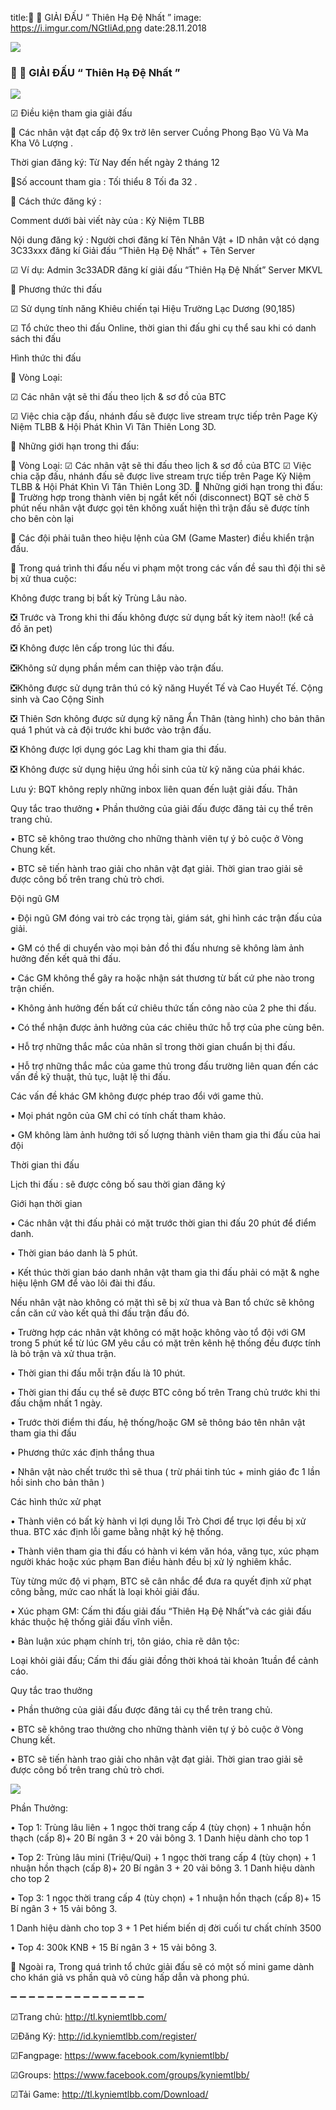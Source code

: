 title:📢 📢 GIẢI ĐẤU “ Thiên Hạ Đệ Nhất ”
image: https://i.imgur.com/NGtIiAd.png
date:28.11.2018

![](https://i.imgur.com/NGtIiAd.png)

### 📢 📢 GIẢI ĐẤU “ Thiên Hạ Đệ Nhất ”

 ![](https://i.imgur.com/GBVpGKi.png)


☑ Điều kiện tham gia giải đấu

🔰 Các nhân vật đạt cấp độ 9x trở lên server Cuồng Phong Bạo Vũ Và Ma Kha Vô Lượng . 

Thời gian đăng ký: Từ Nay đến hết ngày 2 tháng 12

🔰Số account tham gia : Tối thiểu 8 Tối đa 32 .

🔰 Cách thức đăng ký :

Comment dưới bài viết này của : Kỷ Niệm TLBB

Nội dung đăng ký : Người chơi đăng kí Tên Nhân Vật + ID nhân vật có dạng 3C33xxx đăng kí Giải đấu “Thiên Hạ Đệ Nhất” + Tên Server

☑ Ví dụ: Admin 3c33ADR đăng kí giải đấu “Thiên Hạ Đệ Nhất” Server MKVL

🔰 Phương thức thi đấu

☑ Sử dụng tính năng Khiêu chiến tại Hiệu Trường Lạc Dương (90,185)

☑ Tổ chức theo thi đấu Online, thời gian thi đấu ghi cụ thể sau khi có danh sách thi đấu

Hình thức thi đấu

🔰 Vòng Loại:

☑ Các nhân vật sẽ thi đấu theo lịch & sơ đồ của BTC

☑ Việc chia cặp đấu, nhánh đấu sẽ được live stream trực tiếp trên Page Kỷ Niệm TLBB & Hội Phát Khìn Vì Tân Thiên Long 3D.

🔰 Những giới hạn trong thi đấu:

🔰 Vòng Loại:
☑ Các nhân vật sẽ thi đấu theo lịch & sơ đồ của BTC
☑ Việc chia cặp đấu, nhánh đấu sẽ được live stream trực tiếp trên Page Kỷ Niệm TLBB & Hội Phát Khìn Vì Tân Thiên Long 3D.
🔰 Những giới hạn trong thi đấu:
💠 Trường hợp trong thành viên bị ngắt kết nối (disconnect) BQT sẽ chờ 5 phút nếu nhân vật được gọi tên không xuất hiện thì trận đấu sẽ được tính cho bên còn lại

💠 Các đội phải tuân theo hiệu lệnh của GM (Game Master) điều khiển trận đấu.

💠 Trong quá trình thi đấu nếu vi phạm một trong các vấn đề sau thì đội thi sẽ bị xử thua cuộc:

Không được trang bị bất kỳ Trùng Lâu nào.

❎ Trước và Trong khi thi đấu không được sử dụng bất kỳ item nào!! (kể cả đồ ăn pet)

❎ Không được lên cấp trong lúc thi đấu.

❎Không sử dụng phần mềm can thiệp vào trận đấu.

❎Không được sử dụng trân thú có kỹ năng Huyết Tế và Cao Huyết Tế. Cộng sinh và Cao Cộng Sinh

❎ Thiên Sơn không được sử dụng kỹ năng Ẩn Thân (tàng hình) cho bản thân quá 1 phút và cả đội trước khi bước vào trận đấu.

❎ Không được lợi dụng góc Lag khi tham gia thi đấu.

❎ Không được sử dụng hiệu ứng hồi sinh của từ kỹ năng của phái khác.

Lưu ý: BQT không reply những inbox liên quan đến luật giải đấu. Thân

Quy tắc trao thưởng
• Phần thưởng của giải đấu được đăng tải cụ thể trên trang chủ.

• BTC sẽ không trao thưởng cho những thành viên tự ý bỏ cuộc ở Vòng Chung kết.

• BTC sẽ tiến hành trao giải cho nhân vật đạt giải. Thời gian trao giải sẽ được công bố trên trang chủ trò chơi.


Đội ngũ GM

• Đội ngũ GM đóng vai trò các trọng tài, giám sát, ghi hình các trận đấu của giải.

• GM có thể di chuyển vào mọi bản đồ thi đấu nhưng sẽ không làm ảnh hưởng đến kết quả thi đấu.

• Các GM không thể gây ra hoặc nhận sát thương từ bất cứ phe nào trong trận chiến.

• Không ảnh hưởng đến bất cứ chiêu thức tấn công nào của 2 phe thi đấu.

• Có thể nhận được ảnh hưởng của các chiêu thức hỗ trợ của phe cùng bên.

• Hỗ trợ những thắc mắc của nhân sĩ trong thời gian chuẩn bị thi đấu.

• Hỗ trợ những thắc mắc của game thủ trong đấu trường liên quan đến các vấn đề kỹ thuật, thủ tục, luật lệ thi đấu. 

Các vấn đề khác GM không được phép trao đổi với game thủ.

• Mọi phát ngôn của GM chỉ có tính chất tham khảo.

• GM không làm ảnh hưởng tới số lượng thành viên tham gia thi đấu của hai đội

Thời gian thi đấu

Lịch thi đấu : sẽ được công bố sau thời gian đăng ký 

Giới hạn thời gian

• Các nhân vật thi đấu phải có mặt trước thời gian thi đấu 20 phút để điểm danh.

• Thời gian báo danh là 5 phút.

• Kết thúc thời gian báo danh nhân vật tham gia thi đấu phải có mặt & nghe hiệu lệnh GM để vào lôi đài thi đấu. 

Nếu nhân vật nào không có mặt thì sẽ bị xử thua và Ban tổ chức sẽ không cần căn cứ vào kết quả thi đấu trận đấu đó.

• Trường hợp các nhân vật không có mặt hoặc không vào tổ đội với GM trong 5 phút kể từ lúc GM yêu cầu có mặt trên kênh hệ thống đều được tính là bỏ trận và xử thua trận.

• Thời gian thi đấu mỗi trận đấu là 10 phút.

• Thời gian thi đấu cụ thể sẽ được BTC công bố trên Trang chủ trước khi thi đấu chậm nhất 1 ngày.

• Trước thời điểm thi đấu, hệ thống/hoặc GM sẽ thông báo tên nhân vật tham gia thi đấu 

• Phương thức xác định thắng thua

• Nhân vật nào chết trước thì sẽ thua ( trừ phái tinh túc + minh giáo đc 1 lần hồi sinh cho bản thân ) 

Các hình thức xử phạt

• Thành viên có bất kỳ hành vi lợi dụng lỗi Trò Chơi để trục lợi đều bị xử thua. BTC xác định lỗi game bằng nhật ký hệ thống.


• Thành viên tham gia thi đấu có hành vi kém văn hóa, văng tục, xúc phạm người khác hoặc xúc phạm Ban điều hành đều bị xử lý nghiêm khắc. 

Tùy từng mức độ vi phạm, BTC sẽ cân nhắc để đưa ra quyết định xử phạt công bằng, mức cao nhất là loại khỏi giải đấu.

• Xúc phạm GM: Cấm thi đấu giải đấu “Thiên Hạ Đệ Nhất”và các giải đấu khác thuộc hệ thống giải đấu vĩnh viễn.

• Bàn luận xúc phạm chính trị, tôn giáo, chia rẽ dân tộc: 

Loại khỏi giải đấu; Cấm thi đấu giải đồng thời khoá tài khoản 1tuần để cảnh cáo.

Quy tắc trao thưởng

• Phần thưởng của giải đấu được đăng tải cụ thể trên trang chủ.

• BTC sẽ không trao thưởng cho những thành viên tự ý bỏ cuộc ở Vòng Chung kết.

• BTC sẽ tiến hành trao giải cho nhân vật đạt giải. Thời gian trao giải sẽ được công bố trên trang chủ trò chơi.

![](https://i.imgur.com/U0DEf1f.png)


Phần Thưởng:

• Top 1: Trùng lâu liên + 1 ngọc thời trang cấp 4 (tùy chọn) + 1 nhuận hồn thạch (cấp 8)+ 20 Bí ngân 3 + 20 vải bông 3. 1 Danh hiệu dành cho top 1

• Top 2: Trùng lâu mini (Triệu/Qui) + 1 ngọc thời trang cấp 4 (tùy chọn) + 1 nhuận hồn thạch (cấp 8)+ 20 Bí ngân 3 + 20 vải bông 3. 1 Danh hiệu dành cho top 2

• Top 3: 1 ngọc thời trang cấp 4 (tùy chọn) + 1 nhuận hồn thạch (cấp 8)+ 15 Bí ngân 3 + 15 vải bông 3. 

1 Danh hiệu dành cho top 3 + 1 Pet hiếm biến dị đời cuối tư chất chính 3500

• Top 4: 300k KNB + 15 Bí ngân 3 + 15 vải bông 3. 

🔰 Ngoài ra, Trong quá trình tổ chức giải đấu sẽ có một số mini game dành cho khán giả vs phần quà vô cùng hấp dẫn và phong phú.

➖ ➖ ➖ ➖ ➖ ➖ ➖ ➖ ➖ ➖ ➖ ➖ ➖ ➖ ➖

☑Trang chủ: http://tl.kyniemtlbb.com/

☑Đăng Ký: http://id.kyniemtlbb.com/register/

☑Fangpage: https://www.facebook.com/kyniemtlbb/

☑Groups: https://www.facebook.com/groups/kyniemtlbb/

☑Tải Game: http://tl.kyniemtlbb.com/Download/
